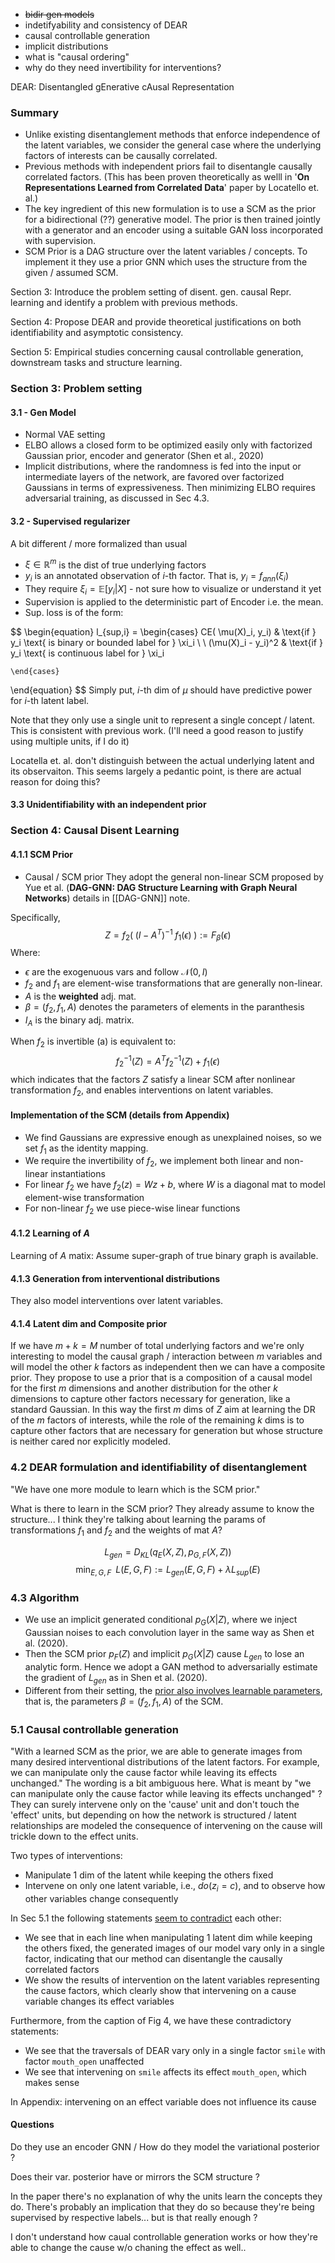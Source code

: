 - ~~bidir gen models~~
- indetifyability and consistency of DEAR
- causal controllable generation
- implicit distributions
- what is "causal ordering"
- why do they need invertibility for interventions?

DEAR: Disentangled gEnerative cAusal Representation

### Summary
- Unlike existing disentanglement methods that enforce independence of the latent variables, we consider the general case where the underlying factors of interests can be causally correlated. 
- Previous methods with independent priors fail to disentangle causally correlated  factors. (This has been proven theoretically as welll in '**On Representations Learned from Correlated Data**' paper by Locatello et. al.)
- The key  ingredient of this new formulation is to use a SCM as the prior for a bidirectional (??) generative model. The prior is then trained jointly with a generator and an encoder using a suitable GAN loss incorporated with supervision. 
- SCM Prior is a DAG structure over the latent variables / concepts. To implement it they use a prior GNN which uses the structure from the given / assumed SCM.

Section 3: Introduce the problem setting of disent. gen. causal Repr. learning and identify a problem with previous methods.

Section 4: Propose DEAR and provide theoretical justifications on both identifiability and asymptotic consistency.

Section 5: Empirical studies concerning causal controllable generation, downstream tasks and structure learning.

### Section 3: Problem setting
#### 3.1 - Gen Model
- Normal VAE setting 
- ELBO allows a closed form to be optimized easily only with factorized Gaussian prior, encoder and generator (Shen et al., 2020)
- Implicit distributions, where the randomness is fed into the input or intermediate layers of the network, are favored over factorized Gaussians in terms of expressiveness. Then minimizing ELBO requires adversarial training, as discussed in Sec 4.3.

#### 3.2 - Supervised regularizer
A bit different / more formalized than usual
- $\xi \in \mathbb{R}^m$ is the dist of true underlying factors
- $y_i$ is an annotated observation of $i$-th factor. That is, $y_i = f_{ann}(\xi_i)$
- They require $\xi_i = \mathbb{E}[ y_i | X]$ - not sure how to visualize or understand it yet
- Supervision is applied to the deterministic part of Encoder i.e. the mean.
- Sup. loss is of the form:

$$
\begin{equation}
l_{sup,i} = 
	\begin{cases}
	CE( \mu(X)_i, y_i) & \text{if } y_i \text{ is binary or bounded label for } \xi_i  \\
	\\
	(\mu(X)_i - y_i)^2 & \text{if } y_i \text{ is continuous label for } \xi_i
	
	\end{cases}
\end{equation}
$$
Simply put, $i$-th dim of $\mu$ should have predictive power for $i$-th latent label.

Note that they only use a single unit to represent a single concept / latent. This is consistent with previous work. (I'll need a good reason to justify using multiple units, if I do it)

Locatella et. al. don't distinguish between the actual underlying latent and its observaiton. This seems largely a pedantic point, is there are actual reason for doing this?

#### 3.3 Unidentifiability with an independent prior

### Section 4: Causal Disent Learning
#### 4.1.1 SCM Prior
- Causal / SCM prior 
They adopt the general non-linear SCM proposed by Yue et al. 
(**DAG-GNN: DAG Structure Learning with Graph Neural Networks**) details in [[DAG-GNN]] note.

Specifically,
$$ Z = f_2(\;(I - A^T)^{-1}\;f_1(\epsilon)\;) := F_\beta(\epsilon)$$
Where:
- $\epsilon$ are the exogenuous vars and follow $\mathcal{N}(0,I)$
- $f_2$ and $f_1$ are element-wise transformations that are generally non-linear.
- $A$ is the **weighted** adj. mat. 
- $\beta = (f_2, f_1, A)$ denotes the parameters of elements in the paranthesis 
- $I_A$ is the binary adj. matrix.

When $f_2$ is invertible (a) is equivalent to:
 $$f_2^{-1}(Z) = A^T f_2^{-1}(Z) + f_1(\epsilon)$$
which indicates that the factors $Z$ satisfy a linear SCM after nonlinear transformation $f_2$, and enables interventions on latent variables.

#### Implementation of the SCM (details from Appendix)
- We find Gaussians are expressive enough as unexplained noises, so we set $f_1$ as the identity mapping.
- We require the invertibility of $f_2$, we implement both linear and non-linear instantiations
- For linear $f_2$ we have $f_2(z) = Wz + b$, where $W$ is a diagonal mat to model element-wise transformation
- For non-linear $f_2$ we use piece-wise linear functions


#### 4.1.2 Learning of $A$
Learning of $A$ matix: Assume super-graph of true binary graph is available.

#### 4.1.3 Generation from interventional distributions
They also model interventions over latent variables.


#### 4.1.4 Latent dim and Composite prior
If we have $m + k = M$ number of total underlying factors and we're only interesting to model the causal graph / interaction between $m$ variables and will model the other $k$ factors as independent then we can have a composite prior.
They propose to use a prior that is a composition of a causal model for the first $m$  dimensions  and another distribution for the other $k$ dimensions to capture other factors necessary for generation, like a standard Gaussian. 
In this way the first $m$ dims of $Z$ aim at learning the DR of the $m$ factors of interests, while the role of the remaining $k$ dims is to capture other factors that are necessary for generation but whose structure is neither cared nor explicitly modeled.

### 4.2 DEAR formulation and identifiability of disentanglement 
"We have one more module to learn which is the SCM prior." 

What is there to learn in the SCM prior? 
They already assume to know the structure... I think they're talking about learning the params of transformations $f_1$ and $f_2$ and the weights of mat $A$?

$$L_{gen} = D_{KL}( q_E(X,Z), p_{G,F}(X,Z)) $$
$$\min_{E,G,F} \;\; L(E,G,F) := L_{gen}(E,G,F) + \lambda L_{sup}(E)$$
### 4.3 Algorithm
- We use an implicit generated conditional $p_G(X|Z)$, where we inject Gaussian noises to each convolution layer in the same way as Shen et al. (2020).
- Then the SCM prior $p_F(Z)$ and implicit $p_G(X|Z)$ cause $L_{gen}$ to lose an analytic form. Hence we adopt a GAN method to adversarially estimate the gradient of $L_{gen}$ as in Shen et al. (2020). 
- Different from their setting, the <u>prior also involves learnable parameters</u>, that is, the parameters $\beta = (f_2, f_1, A)$ of the SCM.


### 5.1 Causal controllable generation
"With a learned SCM as the prior, we are able to generate  images from many desired interventional distributions of the latent factors. For example, we can manipulate only the cause factor while leaving its effects unchanged."  The wording is a bit ambiguous here. What is meant by "we can manipulate only the cause factor while leaving its effects unchanged" ? They can surely intervene only on the 'cause' unit and don't touch the 'effect' units, but depending on how the network is structured / latent relationships are modeled the consequence of intervening on the cause will trickle down to the effect units.

Two types of interventions:
- Manipulate 1 dim of the latent while keeping the others fixed
- Intervene on only one latent variable, i.e., $do(z_i = c )$, and to observe how other variables change consequently

In Sec 5.1 the following statements <u>seem to contradict</u> each other:
- We see that in each line when manipulating 1 latent dim while keeping the others fixed, the generated images of our model vary only in a single factor, indicating that our method can disentangle the causally correlated factors
- We show the results of intervention on the latent variables representing the cause factors, which clearly show that intervening on a cause variable changes its effect variables

Furthermore, from the caption of Fig 4, we have these contradictory statements:
- We see that the traversals of DEAR vary only in a single factor `smile` with factor `mouth_open` unaffected
- We see that intervening on `smile` affects its effect `mouth_open`, which makes sense

In Appendix: intervening on an effect variable does not influence its cause


#### Questions
Do they use an encoder GNN / How do they model the variational posterior ?

Does their var. posterior have or mirrors the SCM structure ?

In the paper there's no explanation of why the units learn the concepts they do. There's probably an implication that they do so because they're being supervised by respective labels... but is that really enough ?

I don't understand how caual controllable generation works or how they're able to change the cause w/o chaning the effect as well..